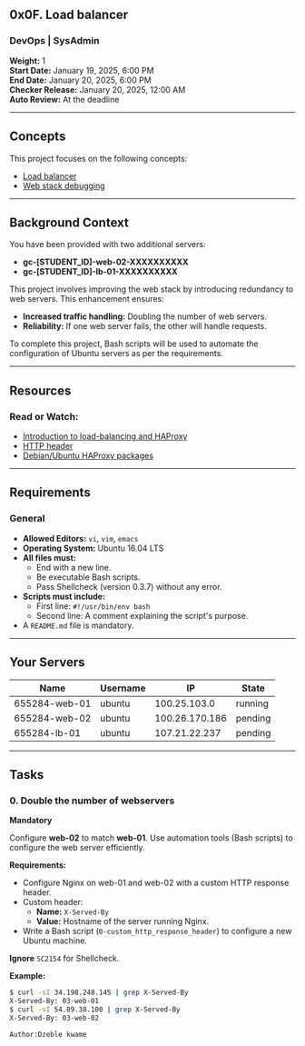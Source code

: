 ## 0x0F. Load balancer

### DevOps | SysAdmin  
**Weight:** 1  
**Start Date:** January 19, 2025, 6:00 PM  
**End Date:** January 20, 2025, 6:00 PM  
**Checker Release:** January 20, 2025, 12:00 AM  
**Auto Review:** At the deadline  

---

## Concepts

This project focuses on the following concepts:
- [Load balancer](https://en.wikipedia.org/wiki/Load_balancer)
- [Web stack debugging](https://intranet.alxswe.com/concepts/68)

---

## Background Context

You have been provided with two additional servers:

- **gc-[STUDENT_ID]-web-02-XXXXXXXXXX**
- **gc-[STUDENT_ID]-lb-01-XXXXXXXXXX**

This project involves improving the web stack by introducing redundancy to web servers. This enhancement ensures:
- **Increased traffic handling:** Doubling the number of web servers.
- **Reliability:** If one web server fails, the other will handle requests.

To complete this project, Bash scripts will be used to automate the configuration of Ubuntu servers as per the requirements.

---

## Resources

### Read or Watch:
- [Introduction to load-balancing and HAProxy](https://www.digitalocean.com/community/tutorials/an-introduction-to-haproxy-and-load-balancing-concepts)
- [HTTP header](https://developer.mozilla.org/en-US/docs/Web/HTTP/Headers)
- [Debian/Ubuntu HAProxy packages](https://haproxy.debian.net/)

---

## Requirements

### General
- **Allowed Editors:** `vi`, `vim`, `emacs`
- **Operating System:** Ubuntu 16.04 LTS
- **All files must:**
  - End with a new line.
  - Be executable Bash scripts.
  - Pass Shellcheck (version 0.3.7) without any error.
- **Scripts must include:**
  - First line: `#!/usr/bin/env bash`
  - Second line: A comment explaining the script's purpose.
- A `README.md` file is mandatory.

---

## Your Servers

| Name            | Username | IP           | State    |
|-----------------|----------|--------------|----------|
| 655284-web-01  | ubuntu   | 100.25.103.0 | running  |
| 655284-web-02  | ubuntu   | 100.26.170.186 | pending  |
| 655284-lb-01   | ubuntu   | 107.21.22.237 | pending  |

---

## Tasks

### 0. Double the number of webservers
**Mandatory**  

Configure **web-02** to match **web-01**. Use automation tools (Bash scripts) to configure the web server efficiently.  

**Requirements:**
- Configure Nginx on web-01 and web-02 with a custom HTTP response header.
- Custom header:
  - **Name:** `X-Served-By`
  - **Value:** Hostname of the server running Nginx.
- Write a Bash script (`0-custom_http_response_header`) to configure a new Ubuntu machine.

**Ignore** `SC2154` for Shellcheck.  

**Example:**
```bash
$ curl -sI 34.198.248.145 | grep X-Served-By
X-Served-By: 03-web-01
$ curl -sI 54.89.38.100 | grep X-Served-By
X-Served-By: 03-web-02

Author:Dzeble kwame

